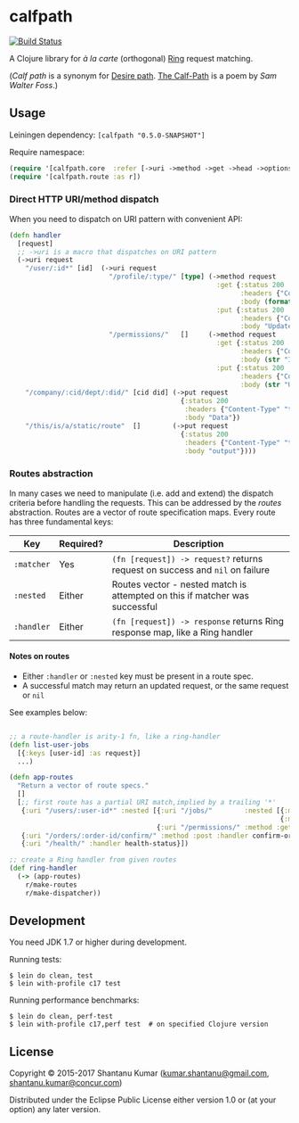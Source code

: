 # calfpath

[![Build Status](https://travis-ci.org/kumarshantanu/calfpath.svg)](https://travis-ci.org/kumarshantanu/calfpath)

A Clojure library for _à la carte_ (orthogonal) [Ring](https://github.com/ring-clojure/ring) request matching.

(_Calf path_ is a synonym for [Desire path](http://en.wikipedia.org/wiki/Desire_path). [The Calf-Path](http://www.poets.org/poetsorg/poem/calf-path) is a poem by _Sam Walter Foss_.)


## Usage

Leiningen dependency: `[calfpath "0.5.0-SNAPSHOT"]`

Require namespace:
```clojure
(require '[calfpath.core  :refer [->uri ->method ->get ->head ->options ->patch ->put ->post ->delete]])
(require '[calfpath.route :as r])
```


### Direct HTTP URI/method dispatch

When you need to dispatch on URI pattern with convenient API:
```clojure
(defn handler
  [request]
  ;; ->uri is a macro that dispatches on URI pattern
  (->uri request
    "/user/:id*" [id]  (->uri request
                         "/profile/:type/" [type] (->method request
                                                    :get {:status 200
                                                          :headers {"Content-Type" "text/plain"}
                                                          :body (format "ID: %s, Type: %s" id type)}
                                                    :put {:status 200
                                                          :headers {"Content-Type" "text/plain"}
                                                          :body "Updated"})
                         "/permissions/"   []     (->method request
                                                    :get {:status 200
                                                          :headers {"Content-Type" "text/plain"}
                                                          :body (str "ID: " id)}
                                                    :put {:status 200
                                                          :headers {"Content-Type" "text/plain"}
                                                          :body (str "Updated ID: " id)}))
    "/company/:cid/dept/:did/" [cid did] (->put request
                                           {:status 200
                                            :headers {"Content-Type" "text/plain"}
                                            :body "Data"})
    "/this/is/a/static/route"  []        (->put request
                                           {:status 200
                                            :headers {"Content-Type" "text/plain"}
                                            :body "output"})))
```


### Routes abstraction

In many cases we need to manipulate (i.e. add and extend) the dispatch criteria before handling the requests. This can
be addressed by the _routes_ abstraction. Routes are a vector of route specification maps. Every route has three
fundamental keys:

| Key        | Required? | Description |
|------------|-----------|-------------|
| `:matcher` |    Yes    | `(fn [request]) -> request?` returns request on success and `nil` on failure |
| `:nested`  |   Either  | Routes vector - nested match is attempted on this if matcher was successful |
| `:handler` |   Either  | `(fn [request]) -> response` returns Ring response map, like a Ring handler |


#### Notes on routes

* Either `:handler` or `:nested` key must be present in a route spec.
* A successful match may return an updated request, or the same request or `nil`

See examples below:

```clojure

;; a route-handler is arity-1 fn, like a ring-handler
(defn list-user-jobs
  [{:keys [user-id] :as request}]
  ...)

(defn app-routes
  "Return a vector of route specs."
  []
  [;; first route has a partial URI match,implied by a trailing '*'
   {:uri "/users/:user-id*" :nested [{:uri "/jobs/"        :nested [{:method :get  :handler list-user-jobs}
                                                                    {:method :post :handler assign-job}]}
                                     {:uri "/permissions/" :method :get :handler permissions-hanler}]}
   {:uri "/orders/:order-id/confirm/" :method :post :handler confirm-order}
   {:uri "/health/" :handler health-status}])

;; create a Ring handler from given routes
(def ring-handler
  (-> (app-routes)
    r/make-routes
    r/make-dispatcher))
```


## Development

You need JDK 1.7 or higher during development.

Running tests:

```shell
$ lein do clean, test
$ lein with-profile c17 test
```

Running performance benchmarks:

```shell
$ lein do clean, perf-test
$ lein with-profile c17,perf test  # on specified Clojure version
```


## License

Copyright © 2015-2017 Shantanu Kumar (kumar.shantanu@gmail.com, shantanu.kumar@concur.com)

Distributed under the Eclipse Public License either version 1.0 or (at
your option) any later version.
